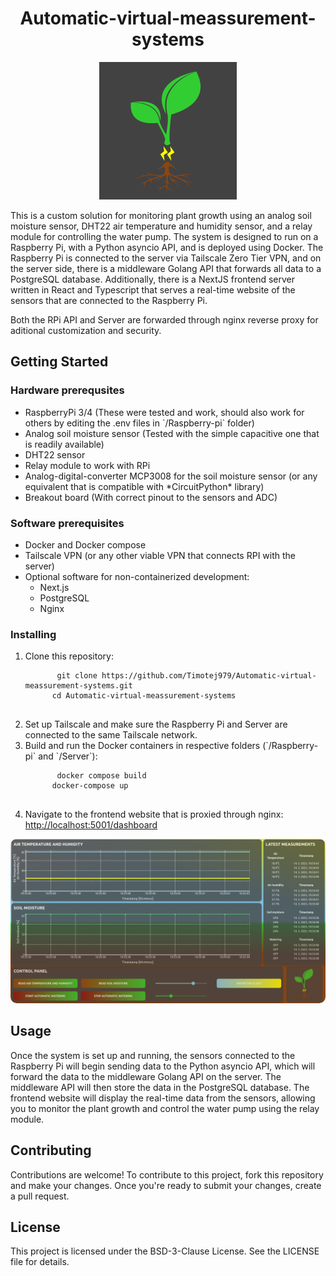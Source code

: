 <h1 align="center">Automatic-virtual-meassurement-systems</h1>

<div align="center">
  <img src="./Docs/assets/logo.png" >
</div>

<p>This is a custom solution for monitoring plant growth using an analog soil moisture sensor, DHT22 air temperature and humidity sensor, and a relay module for controlling the water pump. The system is designed to run on a Raspberry Pi, with a Python asyncio API, and is deployed using Docker. The Raspberry Pi is connected to the server via Tailscale Zero Tier VPN, and on the server side, there is a middleware Golang API that forwards all data to a PostgreSQL database. Additionally, there is a NextJS frontend server written in React and Typescript that serves a real-time website of the sensors that are connected to the Raspberry Pi.</p>

<p>Both the RPi API and Server are forwarded through nginx reverse proxy for aditional customization and security.</p>

<h2>Getting Started</h2>

<h3>Hardware prerequsites</h3>
<ul>
  <li>RaspberryPi 3/4 (These were tested and work, should also work for others by editing the .env files in `/Raspberry-pi` folder)</li>
  <li>Analog soil moisture sensor (Tested with the simple capacitive one that is readily available)</li>
  <li>DHT22 sensor</li>
  <li>Relay module to work with RPi</li>
  <li>Analog-digital-converter MCP3008 for the soil moisture sensor (or any equivalent that is compatible with *CircuitPython* library)</li>
  <li>Breakout board (With correct pinout to the sensors and ADC)</li>
</ul>

<h3>Software prerequisites</h3>
<ul>
  <li>Docker and Docker compose</li>
  <li>Tailscale VPN (or any other viable VPN that connects RPI with the server)</li>
  <li>Optional software for non-containerized development:
    <ul>
      <li>Next.js</li>
      <li>PostgreSQL</li>
      <li>Nginx</li>
    </ul>
  </li>
</ul>

<h3>Installing</h3>
<ol>
  <li>Clone this repository:
    <pre>
      <code>git clone https://github.com/Timotej979/Automatic-virtual-meassurement-systems.git
      cd Automatic-virtual-meassurement-systems</code>
    </pre>
  </li>
  <li>Set up Tailscale and make sure the Raspberry Pi and Server are connected to the same Tailscale network.</li>
  <li>Build and run the Docker containers in respective folders (`/Raspberry-pi` and `/Server`):
    <pre>
      <code>docker compose build
      docker-compose up</code>
    </pre>
  </li>
  <li>Navigate to the frontend website that is proxied through nginx: <a href="http://localhost:5001/dashboard">http://localhost:5001/dashboard</a></li>
</ol>

<div align="center">
  <img src="./Docs/assets/dashboard.png" style="border-radius: 10px; max-width: 100%; height: auto;">
</div>

<h2>Usage</h2>

<p>Once the system is set up and running, the sensors connected to the Raspberry Pi will begin sending data to the Python asyncio API, which will forward the data to the middleware Golang API on the server. The middleware API will then store the data in the PostgreSQL database. The frontend website will display the real-time data from the sensors, allowing you to monitor the plant growth and control the water pump using the relay module.</p>

<h2>Contributing</h2>

<p>Contributions are welcome! To contribute to this project, fork this repository and make your changes. Once you're ready to submit your changes, create a pull request.</p>

<h2>License</h2>

<p>This project is licensed under the BSD-3-Clause License. See the LICENSE file for details.</p>

